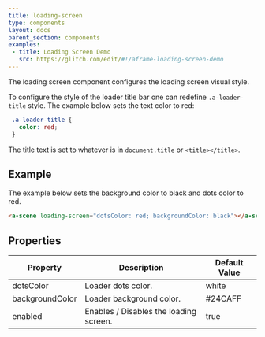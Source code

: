 ```yaml
---
title: loading-screen
type: components
layout: docs
parent_section: components
examples:   
 - title: Loading Screen Demo
   src: https://glitch.com/edit/#!/aframe-loading-screen-demo
---
```


The loading screen component configures the loading screen visual style.

To configure the style of the loader title bar one can redefine
`.a-loader-title` style. The example below sets the text color to red:

```css
 .a-loader-title {
   color: red;
 }
```

The title text is set to whatever is in `document.title` or `<title></title>`.

## Example

The example below sets the background color to black and dots color to red.

```html
<a-scene loading-screen="dotsColor: red; backgroundColor: black"></a-scene>
```

## Properties

| Property        | Description                                               | Default Value |
|-----------------|-----------------------------------------------------------|---------------|
| dotsColor       | Loader dots color.                                        | white         |
| backgroundColor | Loader background color.                                  | #24CAFF       |
| enabled         | Enables / Disables the loading screen.                    | true          |
